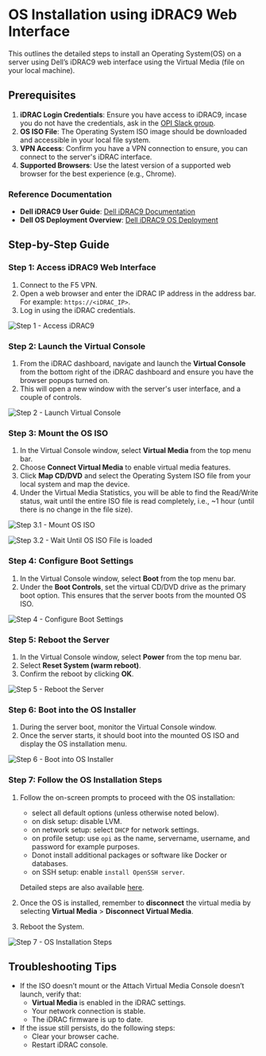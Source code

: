# OS Installation using iDRAC9 Web Interface

This outlines the detailed steps to install an Operating System(OS) on a server using Dell’s iDRAC9 web interface using the Virtual Media (file on your local machine).

## Prerequisites

1. **iDRAC Login Credentials**: Ensure you have access to iDRAC9, incase you do not have the credentials, ask in the [OPI Slack group](https://join.slack.com/t/opi-project/shared_invite/zt-1ctqtrgkz-WJZrcVPp3P1ACZWjpZP2KQ).
2. **OS ISO File**: The Operating System ISO image should be downloaded and accessible in your local file system.
3. **VPN Access**: Confirm you have a VPN connection to ensure, you can connect to the server's iDRAC interface.
4. **Supported Browsers**: Use the latest version of a supported web browser for the best experience (e.g., Chrome).

### Reference Documentation

- **Dell iDRAC9 User Guide**: [Dell iDRAC9 Documentation](https://dl.dell.com/topicspdf/44010ug_en-us.pdf)
- **Dell OS Deployment Overview**: [Dell iDRAC9 OS Deployment](https://www.dell.com/support/kbdoc/en-us/000130160/how-to-install-the-operating-system-on-a-dell-poweredge-server-os-deployment)

## Step-by-Step Guide

### Step 1: Access iDRAC9 Web Interface

1. Connect to the F5 VPN.
2. Open a web browser and enter the iDRAC IP address in the address bar. For example: `https://<iDRAC_IP>`.
3. Log in using the iDRAC credentials.

![Step 1 - Access iDRAC9](../images/os-install/dell/Login.png)

### Step 2: Launch the Virtual Console

1. From the iDRAC dashboard, navigate and launch the **Virtual Console** from the bottom right of the iDRAC dashboard and ensure you have the browser popups turned on.
2. This will open a new window with the server's user interface, and a couple of controls.

![Step 2 - Launch Virtual Console](../images/os-install/dell/Console.png)

### Step 3: Mount the OS ISO

1. In the Virtual Console window, select **Virtual Media** from the top menu bar.
2. Choose **Connect Virtual Media** to enable virtual media features.
3. Click **Map CD/DVD** and select the Operating System ISO file from your local system and map the device.
4. Under the Virtual Media Statistics, you will be able to find the Read/Write status, wait until the entire ISO file is read completely, i.e., ~1 hour (until there is no change in the file size).

![Step 3.1 - Mount OS ISO](../images/os-install/dell/ConnectVirtualMedia.png)

![Step 3.2 - Wait Until OS ISO File is loaded](../images/os-install/dell/VirtualMediaStatistics.png)

### Step 4: Configure Boot Settings

1. In the Virtual Console window, select **Boot** from the top menu bar.
2. Under the **Boot Controls**, set the virtual CD/DVD drive as the primary boot option. This ensures that the server boots from the mounted OS ISO.

![Step 4 - Configure Boot Settings](../images/os-install/dell/BootOrder.png)

### Step 5: Reboot the Server

1. In the Virtual Console window, select **Power** from the top menu bar.
2. Select **Reset System (warm reboot)**.
3. Confirm the reboot by clicking **OK**.

![Step 5 - Reboot the Server](../images/os-install/dell/Reboot.png)

### Step 6: Boot into the OS Installer

1. During the server boot, monitor the Virtual Console window.
2. Once the server starts, it should boot into the mounted OS ISO and display the OS installation menu.

![Step 6 - Boot into OS Installer](../images/os-install/dell/OSBoot.png)

### Step 7: Follow the OS Installation Steps

1. Follow the on-screen prompts to proceed with the OS installation:

   - select all default options (unless otherwise noted below).
   - on disk setup: disable LVM.
   - on network setup: select `DHCP` for network settings.
   - on profile setup: use `opi` as the name, servername, username, and password for example purposes.
   - Donot install additional packages or software like Docker or databases.
   - on SSH setup: enable `install OpenSSH server`.

   Detailed steps are also available [here](https://github.com/opiproject/lab/blob/main/server-setup.md).

2. Once the OS is installed, remember to **disconnect** the virtual media by selecting **Virtual Media** > **Disconnect Virtual Media**.
3. Reboot the System.

![Step 7 - OS Installation Steps](../images/os-install/dell/Installation.png)

## Troubleshooting Tips

- If the ISO doesn’t mount or the Attach Virtual Media Console doesn’t launch, verify that:
  - **Virtual Media** is enabled in the iDRAC settings.
  - Your network connection is stable.
  - The iDRAC firmware is up to date.
- If the issue still persists, do the following steps:
  - Clear your browser cache.
  - Restart iDRAC console.
